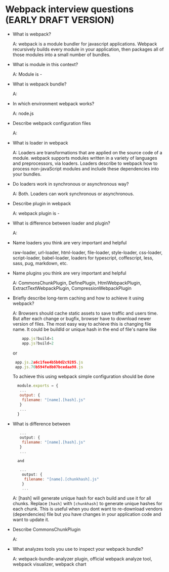 # Webpack interview questions (EARLY DRAFT VERSION)


* What is webpack?
   
  A: webpack is a module bundler for javascript applications. Webpack recursively builds every module in your application, then packages all of those modules into a small number of bundles.

* What is module in this context?
  
  A:  Module is -
 
* What is webpack bundle?
   
  A:

* In which environment webpack works?

  A: node.js

* Describe webpack configuration files
  
  A:
 
* What is loader in webpack
  
    A: Loaders are transformations that are applied on the source code of a module. webpack supports modules written in a variety of languages and preprocessors, via loaders. Loaders describe to webpack how to process non-javaScript modules and include these dependencies into your bundles.

* Do loaders work in synchronous or asynchronous way?

  A: Both. Loaders can work synchronous or asynchronous.

* Describe plugin in webpack
  
  A: webpack plugin is -

* What is difference between loader and plugin?
  
  A:

* Name loaders you think are very important and helpful
  
   raw-loader, url-loader, html-loader, file-loader, style-loader, css-loader, script-loader, babel-loader, loaders for typescript, coffescript, less, sass, pug, markdown, etc.
   
* Name plugins you think are very important and helpful
  
  A: CommonsChunkPlugin, DefinePlugin, HtmlWebpackPlugin, ExtractTextWebpackPlugin, CompressionWebpackPlugin

* Briefly describe long-term caching and how to achieve it using webpack?</summary>
  
  A:  Browsers should cache static assets to save traffic and users time. But after each change or bugfix, browser have to download newer version of files. The most easy way to achieve this is changing file name. It could be buildId or unique hash in the end of file's name like
    
   ```javascript
       app.js?build=1
       app.js?build=2
    ```  
   or 

    ```javascript
     app.js.2a6c1fee4b5b0d2c9285.js
     app.js.70b594fe8b07bcedaa98.js
     ```
  
    To achieve this using webpack simple configuration should be done
  
  
    ```javascript
      module.exports = {
       ...
       output: {
        filename: "[name].[hash].js"
       }
       ...
      }
    ```
* What is difference between
  
    ```javascript
       ...
       output: {
        filename: "[name].[hash].js"
       }
       ...
   ```
        and
   ```javascript
      ...
       output: {
        filename: "[name].[chunkhash].js"
       }
       ...
    ```
   A: [hash] will generate unique hash for each build and use it for all chunks. Replace `[hash]` with `[chunkhash]` to generate unique hashes for each chunk. This is useful when you dont want to re-download vendors (dependencies) file but you have changes in your application code and want to update it.

* Describe CommonsChunkPlugin
    
    A: 

* What analyzes tools you use to inspect your webpack bundle?
    
    A: webpack-bundle-analyzer plugin, official webpack analyze tool, webpack visualizer, webpack chart
    
